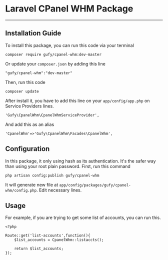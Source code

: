 # Laravel CPanel WHM Package
-------------------------------

## Installation Guide

To install this package, you can run this code via your terminal
	
	composer require gufy/cpanel-whm:dev-master 

Or update your `composer.json` by adding this line

	"gufy/cpanel-whm":"dev-master"

Then, run this code

	composer update

After install it, you have to add this line on your `app/config/app.php` on Service Providers lines.

	'Gufy\CpanelWhm\CpanelWhmServiceProvider',

And add this as an alias

	'CpanelWhm'=>'Gufy\CpanelWhm\Facades\CpanelWhm',

## Configuration

In this package, it only using hash as its authentication. It's the safer way than using your root plain password. First, run this command

	php artisan config:publish gufy/cpanel-whm

It will generate new file at `app/config/packages/gufy/cpanel-whm/config.php`. Edit necessary lines.

## Usage

For example, if you are trying to get some list of accounts, you can run this.

	<?php

	Route::get('list-accounts',function(){
		$list_accounts = CpanelWhm::listaccts();

		return $list_accounts;
	});
